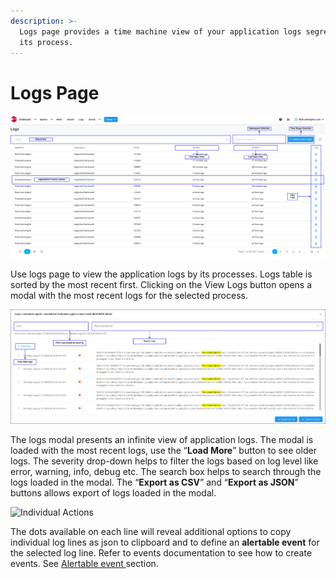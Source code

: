 ```yaml
---
description: >-
  Logs page provides a time machine view of your application logs segregated by
  its process.
---
```


# Logs Page

![Logs Page](../.gitbook/assets/flash-high-level-logs-page.png)

Use logs page to view the application logs by its processes. Logs table is sorted by the most recent first. Clicking on the View Logs button opens a modal with the most recent logs for the selected process.

![Logs Modal](../.gitbook/assets/flash-high-level-modal-logs-1.png)

The logs modal presents an infinite view of application logs. The modal is loaded with the most recent logs, use the “**Load More**” button to see older logs. The severity drop-down helps to filter the logs based on log level like error, warning, info, debug etc. The search box helps to search through the logs loaded in the modal. The “**Export as CSV**” and “**Export as JSON**” buttons allows export of logs loaded in the modal.

![Individual Actions](../.gitbook/assets/line\_options.png)

The dots available on each line will reveal additional options to copy individual log lines as json to clipboard and to define an **alertable event** for the selected log line. Refer to events documentation to see how to create events. See [Alertable event ](../logiq-events/alerts.md#creating-an-alertable-event)section.
